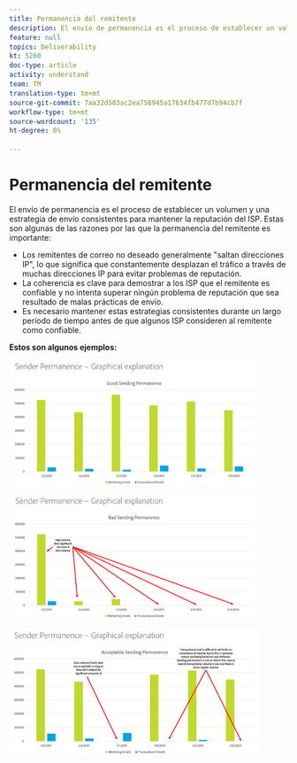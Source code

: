 ```yaml
---
title: Permanencia del remitente
description: El envío de permanencia es el proceso de establecer un volumen y una estrategia de envío consistentes para mantener la reputación del ISP.
feature: null
topics: Deliverability
kt: 5260
doc-type: article
activity: understand
team: TM
translation-type: tm+mt
source-git-commit: 7aa32d583ac2ea756945a17634fb477d7b94cb7f
workflow-type: tm+mt
source-wordcount: '135'
ht-degree: 0%

---
```



# Permanencia del remitente

El envío de permanencia es el proceso de establecer un volumen y una estrategia de envío consistentes para mantener la reputación del ISP. Estas son algunas de las razones por las que la permanencia del remitente es importante:

* Los remitentes de correo no deseado generalmente &quot;saltan direcciones IP&quot;, lo que significa que constantemente desplazan el tráfico a través de muchas direcciones IP para evitar problemas de reputación.
* La coherencia es clave para demostrar a los ISP que el remitente es confiable y no intenta superar ningún problema de reputación que sea resultado de malas prácticas de envío.
* Es necesario mantener estas estrategias consistentes durante un largo período de tiempo antes de que algunos ISP consideren al remitente como confiable.

**Estos son algunos ejemplos:**

![Buena permanencia de envío](assets/good-sending-permanence.png)

![Permanencia de envío incorrecta](assets/bad-sending-permanence.png)

![Permanencia de envío aceptable](assets/acceptable-sending-permanence.png)
